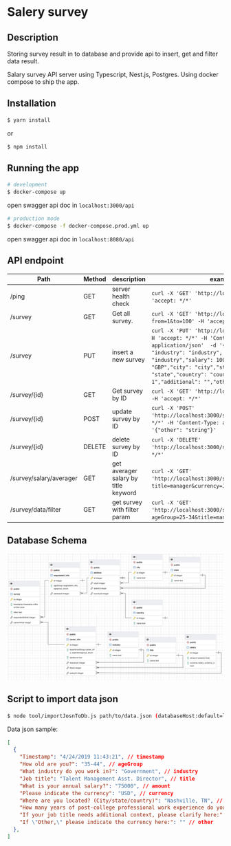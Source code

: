 # Salery survey

## Description
Storing survey result in to database and provide api to insert, get and filter data result.

Salary survey API server using Typescript, Nest.js, Postgres.
Using docker compose to ship the app.

## Installation

```bash
$ yarn install
```
or
```bash
$ npm install
```

## Running the app

```bash
# development
$ docker-compose up
```

open swagger api doc in `localhost:3000/api`

```bash
# production mode
$ docker-compose -f docker-compose.prod.yml up
```
open swagger api doc in `localhost:8080/api`

## API endpoint

Path                    | Method | description                          | example
------------------------|--------|--------------------------------------|---------------------------------------------------------------------------------------------------------------------------------------------------------------------------------------------------------------------------------------------------------------------------------------------------------------------
/ping                   | GET    | server health check                  | `curl -X 'GET' 'http://localhost:3000/ping' -H 'accept: */*'`
/survey                 | GET    | Get all survey.                      | `curl -X 'GET' 'http://localhost:3000/survey?from=1&to=100' -H 'accept: */*'`
/survey                 | PUT    | insert a new survey                  | `curl -X 'PUT' 'http://localhost:3000/survey' -H 'accept: */*' -H 'Content-Type: application/json'  -d '{"ageGroup": "0-18",  "industry": "industry",  "title": "industry","salary": 1000,"currency": "GBP","city": "city","state": "state","country": "country","experience": "0-1","additional": "","other": ""}'`
/survey/{id}            | GET    | Get survey by ID                     | `curl -X 'GET' 'http://localhost:3000/survey/3'  -H 'accept: */*'`
/survey/{id}            | POST   | update survey by ID                  | `curl -X 'POST' 'http://localhost:3000/survey/3' -H 'accept: */*' -H 'Content-Type: application/json' -d '{"other": "string"}'`
/survey/{id}            | DELETE | delete survey by ID                  | `curl -X 'DELETE' 'http://localhost:3000/survey/3' -H 'accept: */*'`
/survey/salary/averager | GET    | get averager salary by title keyword | `curl -X 'GET' 'http://localhost:3000/survey/salary/averager?title=manager&currency=JPY' -H 'accept: */*'`
/survey/data/filter     | GET    | get survey with filter param         | `curl -X 'GET' 'http://localhost:3000/survey/data/filter?ageGroup=25-34&title=manager' -H 'accept: */*'`


## Database Schema
![database schema](public/images/database.jpg)

## Script to import data json

```bash
$ node tool/importJosnToDb.js path/to/data.json (databaseHost:default=localhost) (databasePort:default=5432)
```

Data json sample:
```json
[
  {
    "Timestamp": "4/24/2019 11:43:21", // timestamp
    "How old are you?": "35-44", // ageGroup
    "What industry do you work in?": "Government", // industry
    "Job title": "Talent Management Asst. Director", // title
    "What is your annual salary?": "75000", // amount
    "Please indicate the currency": "USD", // currency
    "Where are you located? (City/state/country)": "Nashville, TN", // city/state/country
    "How many years of post-college professional work experience do you have?": "11 - 20 years", // experience
    "If your job title needs additional context, please clarify here:": "", // additional
    "If \"Other,\" please indicate the currency here:": "" // other
  },
]
```
